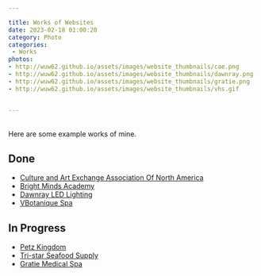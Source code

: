 ```yaml
---

title: Works of Websites
date: 2023-02-18 01:00:20
category: Photo
categories:
 - Works
photos: 
- http://wuw62.github.io/assets/images/website_thumbnails/cae.png
- http://wuw62.github.io/assets/images/website_thumbnails/dawnray.png
- http://wuw62.github.io/assets/images/website_thumbnails/gratie.png
- http://wuw62.github.io/assets/images/website_thumbnails/vhs.gif


---
```

<br/>
Here are some example works of mine.

## Done

- [Culture and Art Exchange Association Of North America](https://caeassociation.com/)
- [Bright Minds Academy](https://brightmindsonlineschool.ca/)
- [Dawnray LED Lighting](https://dawnray.space/)
- [VBotanique Spa](https://vbotanique.com/)

## In Progress

- [Petz Kingdom](https://petzkingdom.ca/)
- [Tri-star Seafood Supply](https://tri-star.tttttt.ca/)
- [Gratie Medical Spa](https://gratiemedicalspa.com/)
